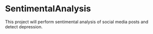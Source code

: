 # SentimentalAnalysis
This project will perform sentimental analysis of social media posts and detect depression.